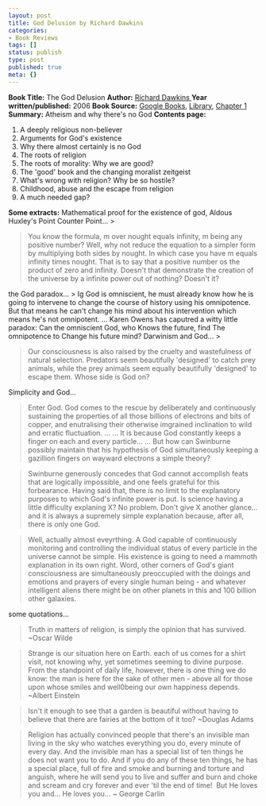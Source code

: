 ```yaml
---
layout: post
title: God Delusion by Richard Dawkins
categories:
- Book Reviews
tags: []
status: publish
type: post
published: true
meta: {}
---
```

**Book Title:** The God Delusion **Author:** [Richard Dawkins ](http://richarddawkins.net/)**Year written/published:** 2006 **Book Source:** [Google Books](http://books.google.com/books?id=c5jjGQAACAAJ&dq=god+delusion), [Library](http://vistaweb.nlb.gov.sg/cgi-bin/cw_cgi?fullRecord+29630+3002+12900562+1+0), [Chapter 1 ](http://richarddawkins.net/firstChapter,1)**Summary:** Atheism and why there's no God **Contents page:**
1. A deeply religious non-believer
2. Arguments for God's existence
3. Why there almost certainly is no God
4. The roots of religion
5. The roots of morality: Why we are good?
6. The 'good' book and the changing moralist zeitgeist
7. What's wrong with religion? Why be so hostile?
8. Childhood, abuse and the escape from religion
9. A much needed gap?

**Some extracts:** Mathematical proof for the existence of god, Aldous Huxley's Point Counter Point... >  

> You know the formula, m over nought equals infinity, m being any positive number? Well, why not reduce the equation to a simpler form by multiplying both sides by nought. In which case you have m equals infinity times nought. That is to say that a positive number os the product of zero and infinity. Doesn't that demonstrate the creation of the universe by a infinite power out of nothing? Doesn't it?

the God paradox... > Ig God is omniscient, he must already know how he is going to intervene to change the course of history using his omnipotence. But that means he can't change his mind about his intervention which means he's not omnipotent. ... Karen Owens has caputred a witty little paradox: Can the omniscient God, who Knows the future, find The omnipotence to Change his future mind?
Darwinism and God... >  

> Our consciousness is also raised by the cruelty and wastefulness of natural selection. Predators seem beautifully 'designed' to catch prey animals, while the prey animals seem equally beautifully 'designed' to escape them. Whose side is God on?

Simplicity and God...

>  

> Enter God. God comes to the rescue by deliberately and continuously sustaining the properties of all those billions of electrons and bits of copper, and enutralising their otherwise imgrained inclination to wild and erratic fluctuation. ... ... It is because God constantly keeps a finger on each and every particle... ... But how can Swinburne possibly maintain that his hypothesis of God simultaneously keeping a gazillion fingers on wayward electrons a simple theory?

> Swinburne generously concedes that God cannot accomplish feats that are logically impossible, and one feels grateful for this forbearance. Having said that, there is no limit to the explanatory purposes to which God's infinite power is put. Is science having a little difficulty explaning X? No problem. Don't give X another glance... and it is always a supremely simple explanation because, after all, there is only one God.

> Well, actually almost eveyrthing. A God capable of continuously monitoring and controlling the individual status of every particle in the universe cannot be simple. His existence is going to need a mammoth explanation in its own right. Word, other corners of God's giant consciousness are simultaneously preoccupied with the doings and emotions and prayers of every single human being - and whatever intelligent aliens there might be on other planets in this and 100 billion other galaxies.

some quotations...

>  

> Truth in matters of religion, is simply the opinion that has survived. ~Oscar Wilde

> Strange is our situation here on Earth. each of us comes for a shirt visit, not knowing why, yet sometimes seeming to divine purpose. From the standpoint of daily life, however, there is one thing we do know: the man is here for the sake of other men - above all for those upon whose smiles and well0being our own happiness depends. ~Albert Einstein

> Isn't it enough to see that a garden is beautiful without having to believe that there are fairies at the bottom of it too? ~Douglas Adams

> Religion has actually convinced people that there's an invisible man living in the sky who watches everything you do, every minute of every day. And the invisible man has a special list of ten things he does not want you to do. And if you do any of these ten things, he has a special place, full of fire and smoke and burning and torture and anguish, where he will send you to live and suffer and burn and choke and scream and cry forever and ever 'til the end of time!  But He loves you and... He loves you... ~ George Carlin

 
